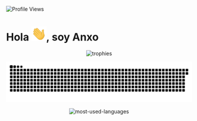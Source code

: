 ![Profile Views](https://komarev.com/ghpvc/?username=AnxoV&color=blueviolet&label=Views)
# Hola <img src="assets/gifs/Hi.gif" width="40">, soy Anxo
<p align="center">
    <img alt="trophies" src="https://github-profile-trophy.vercel.app/?username=AnxoV&title=Commits,PullRequest,Repositories,Issues,Reviews,Stars&theme=onedark&no-frame=true&margin-w=10&margin-h=10&column=3&row=2">
</p>
<p align="center">
    <img alt="github-snake" src="github-contribution-grid-snake.svg">
</p>
<p align="center">
    <img alt="most-used-languages" src="https://github-readme-stats.vercel.app/api/top-langs/?username=AnxoV&layout=compact">
</p>
